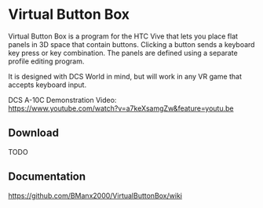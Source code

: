 # Virtual Button Box

Virtual Button Box is a program for the HTC Vive that lets you place flat panels in 3D space that contain buttons. Clicking a button sends a keyboard key press or key combination. The panels are defined using a separate profile editing program.

It is designed with DCS World in mind, but will work in any VR game that accepts keyboard input.

DCS A-10C Demonstration Video:  
https://www.youtube.com/watch?v=a7keXsamgZw&feature=youtu.be

## Download
TODO

## Documentation
https://github.com/BManx2000/VirtualButtonBox/wiki
